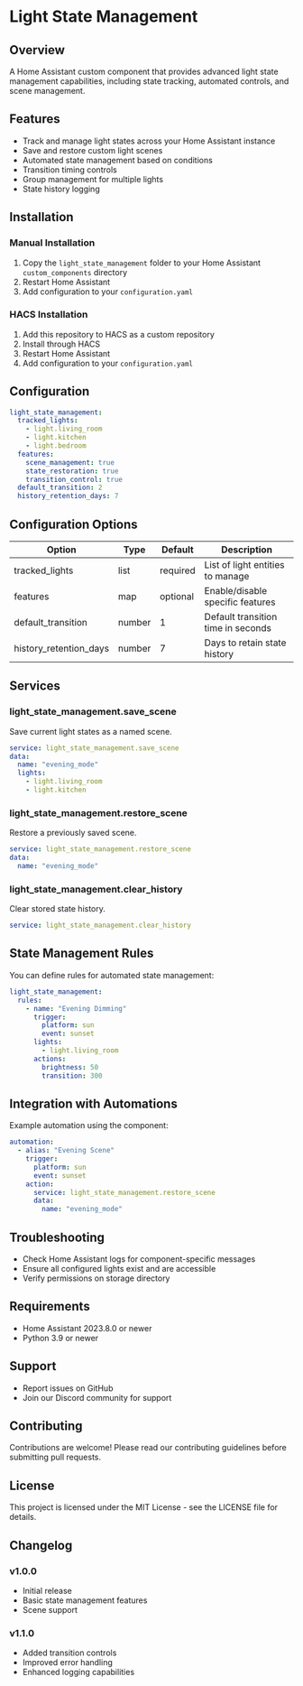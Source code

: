 # Light State Management

## Overview

A Home Assistant custom component that provides advanced light state management capabilities, including state tracking, automated controls, and scene management.

## Features

- Track and manage light states across your Home Assistant instance
- Save and restore custom light scenes
- Automated state management based on conditions
- Transition timing controls
- Group management for multiple lights
- State history logging

## Installation

### Manual Installation

1. Copy the `light_state_management` folder to your Home Assistant `custom_components` directory
2. Restart Home Assistant
3. Add configuration to your `configuration.yaml`

### HACS Installation

1. Add this repository to HACS as a custom repository
2. Install through HACS
3. Restart Home Assistant
4. Add configuration to your `configuration.yaml`

## Configuration

```yaml
light_state_management:
  tracked_lights:
    - light.living_room
    - light.kitchen
    - light.bedroom
  features:
    scene_management: true
    state_restoration: true
    transition_control: true
  default_transition: 2
  history_retention_days: 7
```

## Configuration Options

| Option | Type | Default | Description |
|--------|------|---------|-------------|
| tracked_lights | list | required | List of light entities to manage |
| features | map | optional | Enable/disable specific features |
| default_transition | number | 1 | Default transition time in seconds |
| history_retention_days | number | 7 | Days to retain state history |

## Services

### light_state_management.save_scene

Save current light states as a named scene.

```yaml
service: light_state_management.save_scene
data:
  name: "evening_mode"
  lights:
    - light.living_room
    - light.kitchen
```

### light_state_management.restore_scene

Restore a previously saved scene.

```yaml
service: light_state_management.restore_scene
data:
  name: "evening_mode"
```

### light_state_management.clear_history

Clear stored state history.

```yaml
service: light_state_management.clear_history
```

## State Management Rules

You can define rules for automated state management:

```yaml
light_state_management:
  rules:
    - name: "Evening Dimming"
      trigger:
        platform: sun
        event: sunset
      lights:
        - light.living_room
      actions:
        brightness: 50
        transition: 300
```

## Integration with Automations

Example automation using the component:

```yaml
automation:
  - alias: "Evening Scene"
    trigger:
      platform: sun
      event: sunset
    action:
      service: light_state_management.restore_scene
      data:
        name: "evening_mode"
```

## Troubleshooting

- Check Home Assistant logs for component-specific messages
- Ensure all configured lights exist and are accessible
- Verify permissions on storage directory

## Requirements

- Home Assistant 2023.8.0 or newer
- Python 3.9 or newer

## Support

- Report issues on GitHub
- Join our Discord community for support

## Contributing

Contributions are welcome! Please read our contributing guidelines before submitting pull requests.

## License

This project is licensed under the MIT License - see the LICENSE file for details.

## Changelog

### v1.0.0

- Initial release
- Basic state management features
- Scene support

### v1.1.0

- Added transition controls
- Improved error handling
- Enhanced logging capabilities

```

